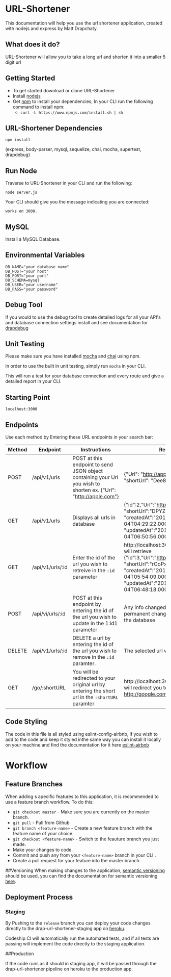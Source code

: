 # **URL-Shortener**

This documentation will help you use the url shortener application, created with nodejs and express by Matt Drapchaty.

## **What does it do?**

URL-Shortener will allow you to take a long url and shorten it into a smaller 5 digit url

## **Getting Started**

* To get started download or clone URL-Shortener
* Install [nodejs](https://nodejs.org/en/)
* Get [npm](https://www.npmjs.com/package/npm) to install your dependencies, In your CLI run the following command to install npm:
	* ``` curl -L https://www.npmjs.com/install.sh | sh  ```

## URL-Shortener Dependencies

``` npm install ```

(express, body-parser, mysql, sequelize, chai, mocha, supertest, drapdebug)

## **Run Node**

Traverse to URL-Shortener in your CLI and run the following:

```node server.js```

Your CLI should give you the message indicating you are connected:

```works on 3000.```

## **MySQL**

Install a MySQL Database.


## **Environmental Variables**

```
DB_NAME="your database name"
DB_HOST="your host"
DB_PORT="your port"
DB_SCHEMA=mysql
DB_USER="your username"
DB_PASS="your password"
```
## **Debug Tool**

If you would to use the debug tool to create detailed logs for all your API's and database connection settings install and see documentation for [drapdebug](https://github.com/MDrapchaty/drapdebug) 


## **Unit Testing** ##

Please make sure you have installed [mocha](https://www.npmjs.com/package/mocha) and [chai](https://www.npmjs.com/package/chai) using npm.

In order to use the built in unit testing, simply run `mocha` in your CLI.

This will run a test for your database connection and every route and give a detailed report in your CLI.


## **Starting Point**

``` localhost:3000 ```


## **Endpoints**

Use each method by Entering these URL endpoints in your search bar:

Method | Endpoint | Instructions | Result
------ | -------- | -------------| ------
POST | /api/v1/urls | POST at this endpoint to send JSON object containing your Url you wish to shorten ex. {"Url": "http://apple.com"} | {"Url": "http://apple.com", "shortUrl": "Dee8s"}
GET | /api/v1/urls | Displays all urls in database |  {"id":2,"Url":"http://google.com", "shortUrl":"DPYZk", "createdAt":"2017-03-04T04:29:22.000Z", "updatedAt":"2017-03-04T06:50:56.000Z"}
GET | /api/v1/urls/:id | Enter the id of the url you wish to retreive in the `:id` parameter | http://localhost:3000/api/v1/urls/3 will retrieve {"id":3,"Url":"http://bannanas.com", "shortUrl":"rOoPx", "createdAt":"2017-03-04T05:54:09.000Z", "updatedAt":"2017-03-04T06:48:18.000Z"}
POST | /api/vi/urls/:id | POST at this endpoint by entering the id of the url you wish to update in the 1:id1 parameter | Any info changed will result in a permanent change to the data in the database
DELETE | /api/v1/urls/:id | DELETE a url by entering the id of the url you wish to remove in the `:id` paramter. | The selected url will be deleted
GET | /go/:shortURL | You will be redirected to your original url by entering the short url in the `:shortURL` paramter | http://localhost:3000/go/DPYZk will redirect you to http://google.com

## **Code Styling**

The code in this file is all styled using eslint-config-airbnb, if you wish to add to the code and keep it styled inthe same way you can install it locally on your machine and find the documentation for it here [eslint-airbnb](https://www.npmjs.com/package/eslint-config-airbnb)


# Workflow

## Feature Branches
When adding s apecific features to this application, it is recommended to use a feature branch workflow. To do this:
* `git checkout master` - Make sure you are currently on the master branch.
* `git pull` - Pull from Github
* `git branch <feature-name>` - Create a new feature branch with the feature name of your choice.
* `git checkout <feature-name>` - Switch to the feauture branch you just made.
* Make your changes to code.
* Commit and push any from your `<feature-name>` branch in your CLI .
* Create a pull request for your feature into the master branch.

##Versioning
When making changes to the application, [semantic versioning](http://semver.org/) should be used, you can find the documentation for semantic versioning [here](http://semver.org/).


## Deployment Process

### Staging

By Pushing to the `release` branch you can deploy your code changes directly to the drap-url-shortener-staging app on [heroku](https://www.heroku.com/).

Codeship CI will automatically run the automated tests, and if all tests are passing will implement the code directly to the staging application. 

##Production

If the code runs as it should in staging app, it will be passed through the drap-url-shortener pipeline on heroku to the production app.

